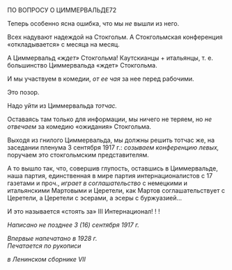 ПО ВОПРОСУ О ЦИММЕРВАЛЬДЕ72

Теперь особенно ясна ошибка, что мы _не_ вышли из него.

Всех надувают надеждой на Стокгольм. А Стокгольмская конференция «откладыва­ется» с месяца на месяц.

А Циммервальд _«ждет»_ Стокгольма! Каутскианцы + итальянцы, т. е. большинство Циммервальда «ждет» Стокгольма.

И мы участвуем в комедии, _от ее чая_ за нее перед рабочими.

Это позор.

Надо уйти из Циммервальда _тотчас._

Оставаясь там только для информации, мы ничего не теряем, но _не отвечаем_ за ко­медию «ожидания» Стокгольма.

Выходя из гнилого Циммервальда, мы должны решить тотчас же, на заседании пле­нума 3 сентября 1917 г.: _созываем конференцию левых,_ поручаем это сток­гольмским представителям.

А то вышло так, что, совершив глупость, оставшись в Циммервальде, наша партия, единственная в мире партия интернационалистов с 17 газетами и проч., _играет в со­глашательство_ с немецкими и итальянскими Мартовыми и Церетели, как Мартов соглашательствует с Церетели, а Церетели с эсерами, а эсеры с буржуазией...

И это называется «стоять за» III Интернационал! ! !

_Написано не позднее 3 (16) сентября 1917 г._

_Впервые напечатано в 1928 г.                                                              Печатается по рукописи_

_в Ленинском сборнике_ _VII_